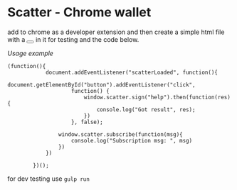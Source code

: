 # Scatter - Chrome wallet

add to chrome as a developer extension and then create a simple html file with a <button id="button"></button> in it for testing and the code below.

*Usage example*
```
(function(){
            document.addEventListener("scatterLoaded", function(){
                document.getElementById("button").addEventListener("click",
                    function() {
                        window.scatter.sign("help").then(function(res){
                            console.log("Got result", res);
                        })
                    }, false);

                window.scatter.subscribe(function(msg){
                    console.log("Subscription msg: ", msg)
                })
            })

        })();
```


for dev testing use `gulp run`

